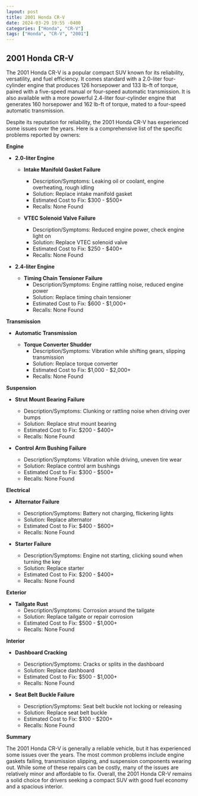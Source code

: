 ```yaml
---
layout: post
title: 2001 Honda CR-V
date: 2024-03-29 19:55 -0400
categories: ["Honda", "CR-V"]
tags: ["Honda", "CR-V", "2001"]
---
```

## 2001 Honda CR-V

The 2001 Honda CR-V is a popular compact SUV known for its reliability, versatility, and fuel efficiency. It comes standard with a 2.0-liter four-cylinder engine that produces 126 horsepower and 133 lb-ft of torque, paired with a five-speed manual or four-speed automatic transmission. It is also available with a more powerful 2.4-liter four-cylinder engine that generates 160 horsepower and 162 lb-ft of torque, mated to a four-speed automatic transmission.

Despite its reputation for reliability, the 2001 Honda CR-V has experienced some issues over the years. Here is a comprehensive list of the specific problems reported by owners:

**Engine**

* **2.0-liter Engine**

    * **Intake Manifold Gasket Failure**
      * Description/Symptoms: Leaking oil or coolant, engine overheating, rough idling
      * Solution: Replace intake manifold gasket
      * Estimated Cost to Fix: $300 - $500+
      * Recalls: None Found

    * **VTEC Solenoid Valve Failure**
      * Description/Symptoms: Reduced engine power, check engine light on
      * Solution: Replace VTEC solenoid valve
      * Estimated Cost to Fix: $250 - $400+
      * Recalls: None Found

* **2.4-liter Engine**

    * **Timing Chain Tensioner Failure**
      * Description/Symptoms: Engine rattling noise, reduced engine power
      * Solution: Replace timing chain tensioner
      * Estimated Cost to Fix: $600 - $1,000+
      * Recalls: None Found

**Transmission**

* **Automatic Transmission**

    * **Torque Converter Shudder**
      * Description/Symptoms: Vibration while shifting gears, slipping transmission
      * Solution: Replace torque converter
      * Estimated Cost to Fix: $1,000 - $2,000+
      * Recalls: None Found

**Suspension**

* **Strut Mount Bearing Failure**
  * Description/Symptoms: Clunking or rattling noise when driving over bumps
  * Solution: Replace strut mount bearing
  * Estimated Cost to Fix: $200 - $400+
  * Recalls: None Found

* **Control Arm Bushing Failure**
  * Description/Symptoms: Vibration while driving, uneven tire wear
  * Solution: Replace control arm bushings
  * Estimated Cost to Fix: $300 - $500+
  * Recalls: None Found

**Electrical**

* **Alternator Failure**
  * Description/Symptoms: Battery not charging, flickering lights
  * Solution: Replace alternator
  * Estimated Cost to Fix: $400 - $600+
  * Recalls: None Found

* **Starter Failure**
  * Description/Symptoms: Engine not starting, clicking sound when turning the key
  * Solution: Replace starter
  * Estimated Cost to Fix: $200 - $400+
  * Recalls: None Found

**Exterior**

* **Tailgate Rust**
  * Description/Symptoms: Corrosion around the tailgate
  * Solution: Replace tailgate or repair corrosion
  * Estimated Cost to Fix: $500 - $1,000+
  * Recalls: None Found

**Interior**

* **Dashboard Cracking**
  * Description/Symptoms: Cracks or splits in the dashboard
  * Solution: Replace dashboard
  * Estimated Cost to Fix: $500 - $1,000+
  * Recalls: None Found

* **Seat Belt Buckle Failure**
  * Description/Symptoms: Seat belt buckle not locking or releasing
  * Solution: Replace seat belt buckle
  * Estimated Cost to Fix: $100 - $200+
  * Recalls: None Found

**Summary**

The 2001 Honda CR-V is generally a reliable vehicle, but it has experienced some issues over the years. The most common problems include engine gaskets failing, transmission slipping, and suspension components wearing out. While some of these repairs can be costly, many of the issues are relatively minor and affordable to fix. Overall, the 2001 Honda CR-V remains a solid choice for drivers seeking a compact SUV with good fuel economy and a spacious interior.
